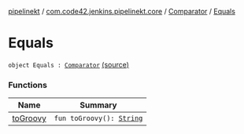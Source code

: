 [pipelinekt](../../../index.md) / [com.code42.jenkins.pipelinekt.core](../../index.md) / [Comparator](../index.md) / [Equals](./index.md)

# Equals

`object Equals : `[`Comparator`](../index.md) [(source)](https://github.com/code42/pipelinekt/tree/master/core/src/main/kotlin/com/code42/jenkins/pipelinekt/core/Comparator.kt#L5)

### Functions

| Name | Summary |
|---|---|
| [toGroovy](to-groovy.md) | `fun toGroovy(): `[`String`](https://kotlinlang.org/api/latest/jvm/stdlib/kotlin/-string/index.html) |
